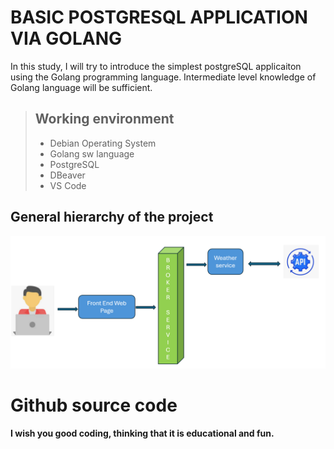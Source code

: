 # BASIC POSTGRESQL APPLICATION VIA GOLANG

In this study, I will try to introduce the simplest postgreSQL applicaiton using the Golang programming language. Intermediate level knowledge of Golang language will be sufficient.

> ## Working environment
>
> - Debian Operating System
> - Golang sw language
> - PostgreSQL
> - DBeaver
> - VS Code 

## General hierarchy of the project
![hierarchy.PNG](pictures/Weather-service-hiearchy.PNG)





# Github source code



__**I wish you good coding, thinking that it is educational and fun.**__
